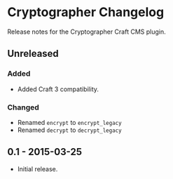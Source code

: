 # Cryptographer Changelog
Release notes for the Cryptographer Craft CMS plugin.



## Unreleased
### Added
- Added Craft 3 compatibility.
### Changed
- Renamed `encrypt` to `encrypt_legacy`
- Renamed `decrypt` to `decrypt_legacy`


## 0.1 - 2015-03-25
- Initial release.